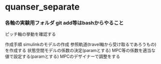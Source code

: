 # quanser_separate
### 各軸の実験用フォルダ git add等はbashからやること

ピッチ軸の挙動を確認する

作成手順
simulinkのモデルの作成
参照軌道(travel軸から受け取るであろうもの)を作成する
状態空間モデルの係数の決定(paramとする)
MPC等の係数を適当な値で設定する(paramとする)
MPCのデザイナーで調整をする



